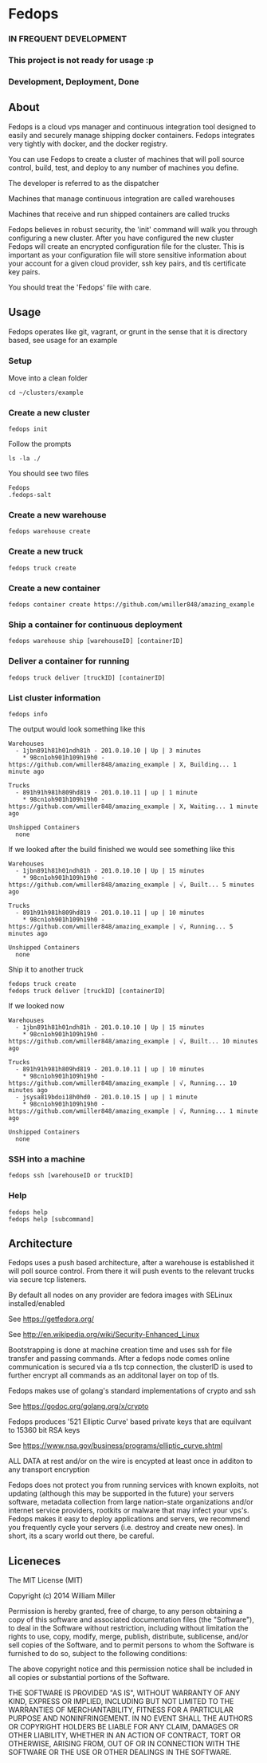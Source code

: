 # Fedops #

### IN FREQUENT DEVELOPMENT ###
### This project is not ready for usage :p ###

### Development, Deployment, Done ###

## About ##

Fedops is a cloud vps manager and continuous integration tool designed to easily and securely manage shipping docker containers. Fedops integrates very tightly with docker, and the docker registry.

You can use Fedops to create a cluster of machines that will poll source control, build, test, and deploy to any number of machines you define.

The developer is referred to as the dispatcher

Machines that manage continuous integration are called warehouses

Machines that receive and run shipped containers are called trucks

Fedops believes in robust security, the 'init' command will walk you through configuring a new cluster.
After you have configured the new cluster Fedops will create an encrypted configuration file for the cluster.
This is important as your configuration file will store sensitive information about your account for a given cloud provider, ssh key pairs, and tls certificate key pairs.

You should treat the 'Fedops' file with care.

## Usage ##
Fedops operates like git, vagrant, or grunt in the sense that it is directory based, see usage for an example

### Setup ###
Move into a clean folder
```
cd ~/clusters/example
```

### Create a new cluster ###
```
fedops init
```
Follow the prompts
```
ls -la ./
```
You should see two files
```
Fedops
.fedops-salt
```

### Create a new warehouse ###
```
fedops warehouse create
```

### Create a new truck ###
```
fedops truck create
```

### Create a new container ###
```
fedops container create https://github.com/wmiller848/amazing_example
```

### Ship a container for continuous deployment ###
```
fedops warehouse ship [warehouseID] [containerID]
```

### Deliver a container for running ###
```
fedops truck deliver [truckID] [containerID]
```

### List cluster information ###
```
fedops info
```

The output would look something like this
```
Warehouses
  - 1jbn891h81h01ndh81h - 201.0.10.10 | Up | 3 minutes
    * 98cn1oh901h109h19h0 - https://github.com/wmiller848/amazing_example | X, Building... 1 minute ago

Trucks
  - 891h91h981h809hd819 - 201.0.10.11 | up | 1 minute
    * 98cn1oh901h109h19h0 - https://github.com/wmiller848/amazing_example | X, Waiting... 1 minute ago

Unshipped Containers
  none
```

If we looked after the build finished we would see something like this
```
Warehouses
  - 1jbn891h81h01ndh81h - 201.0.10.10 | Up | 15 minutes
    * 98cn1oh901h109h19h0 - https://github.com/wmiller848/amazing_example | √, Built... 5 minutes ago

Trucks
  - 891h91h981h809hd819 - 201.0.10.11 | up | 10 minutes
    * 98cn1oh901h109h19h0 - https://github.com/wmiller848/amazing_example | √, Running... 5 minutes ago

Unshipped Containers
  none
```

Ship it to another truck
```
fedops truck create
fedops truck deliver [truckID] [containerID]
```

If we looked now
```
Warehouses
  - 1jbn891h81h01ndh81h - 201.0.10.10 | Up | 15 minutes
    * 98cn1oh901h109h19h0 - https://github.com/wmiller848/amazing_example | √, Built... 10 minutes ago

Trucks
  - 891h91h981h809hd819 - 201.0.10.11 | up | 10 minutes
    * 98cn1oh901h109h19h0 - https://github.com/wmiller848/amazing_example | √, Running... 10 minutes ago
  - jsysa819bdoi18h0hd0 - 201.0.10.15 | up | 1 minute
    * 98cn1oh901h109h19h0 - https://github.com/wmiller848/amazing_example | √, Running... 1 minute ago

Unshipped Containers
  none
```

### SSH into a machine ###
```
fedops ssh [warehouseID or truckID]
```

### Help ###
```
fedops help
fedops help [subcommand]
```

## Architecture ##

Fedops uses a push based architecture, after a warehouse is established it will poll source control. From there it will push events to the relevant trucks via secure tcp listeners.

By default all nodes on any provider are fedora images with SELinux installed/enabled

See https://getfedora.org/

See http://en.wikipedia.org/wiki/Security-Enhanced_Linux

Bootstrapping is done at machine creation time and uses ssh for file transfer and passing commands.
After a fedops node comes online communication is secured via a tls tcp connection, the clusterID is used to further encrypt all commands as an additonal layer on top of tls.

Fedops makes use of golang's standard implementations of crypto and ssh

See https://godoc.org/golang.org/x/crypto

Fedops produces '521 Elliptic Curve' based private keys that are equilvant to 15360 bit RSA keys

See https://www.nsa.gov/business/programs/elliptic_curve.shtml

ALL DATA at rest and/or on the wire is encypted at least once in additon to any transport encryption

Fedops does not protect you from running services with known exploits, not updating (although this may be supported in the future) your servers software, metadata collection from large nation-state organizations and/or internet service providers, rootkits or malware that may infect your vps's. Fedops makes it easy to deploy applications and servers, we recommend you frequently cycle your servers (i.e. destroy and create new ones). In short, its a scary world out there, be careful.

## Liceneces ##

The MIT License (MIT)

Copyright (c) 2014 William Miller

Permission is hereby granted, free of charge, to any person obtaining a copy
of this software and associated documentation files (the "Software"), to deal
in the Software without restriction, including without limitation the rights
to use, copy, modify, merge, publish, distribute, sublicense, and/or sell
copies of the Software, and to permit persons to whom the Software is
furnished to do so, subject to the following conditions:

The above copyright notice and this permission notice shall be included in all
copies or substantial portions of the Software.

THE SOFTWARE IS PROVIDED "AS IS", WITHOUT WARRANTY OF ANY KIND, EXPRESS OR
IMPLIED, INCLUDING BUT NOT LIMITED TO THE WARRANTIES OF MERCHANTABILITY,
FITNESS FOR A PARTICULAR PURPOSE AND NONINFRINGEMENT. IN NO EVENT SHALL THE
AUTHORS OR COPYRIGHT HOLDERS BE LIABLE FOR ANY CLAIM, DAMAGES OR OTHER
LIABILITY, WHETHER IN AN ACTION OF CONTRACT, TORT OR OTHERWISE, ARISING FROM,
OUT OF OR IN CONNECTION WITH THE SOFTWARE OR THE USE OR OTHER DEALINGS IN THE
SOFTWARE.

